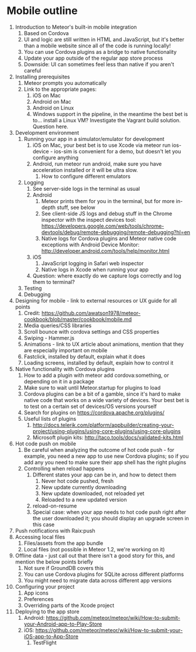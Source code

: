 # Mobile outline

1. Introduction to Meteor's built-in mobile integration
    1. Based on Cordova
    2. UI and logic are still written in HTML and JavaScript, but it's better than a mobile website since all of the code is running locally!
    3. You can use Cordova plugins as a bridge to native functionality
    4. Update your app outside of the regular app store process
    5. Downside: UI can sometimes feel less than native if you aren't careful
2. Installing prerequisites
    1. Meteor prompts you automatically
    2. Link to the appropriate pages:
        1. iOS on Mac
        2. Android on Mac
        3. Android on Linux
        4. Windows support in the pipeline, in the meantime the best bet is to... install a Linux VM? Investigate the Vagrant build solution. Question here.
3. Development environment
    1. Running your app in a simulator/emulator for development
        1. iOS on Mac, your best bet is to use Xcode via meteor run ios-device - ios-sim is convenient for a demo, but doesn't let you configure anything
        2. Android, run meteor run android, make sure you have acceleration installed or it will be ultra slow.
            1. How to configure different emulators
    2. Logging
        1. See server-side logs in the terminal as usual
        2. Android
            1. Meteor prints them for you in the terminal, but for more in-depth stuff, see below
            2. See client-side JS logs and debug stuff in the Chrome inspector with the inspect devices tool: https://developers.google.com/web/tools/chrome-devtools/debug/remote-debugging/remote-debugging?hl=en
            3. Native logs for Cordova plugins and Meteor native code exceptions with Android Device Monitor: http://developer.android.com/tools/help/monitor.html
        3. iOS
            1. JavaScript logging in Safari web inspector
            2. Native logs in Xcode when running your app
        4. Question: where exactly do we capture logs correctly and log them to terminal?
    3. Testing
    4. Debugging
4. Designing for mobile - link to external resources or UX guide for all points
    1. Credit: https://github.com/awatson1978/meteor-cookbook/blob/master/cookbook/mobile.md
    2. Media queries/CSS libraries
    3. Scroll bounce with cordova settings and CSS properties
    4. Swiping - Hammer.js
    5. Animations - link to UX article about animations, mention that they are especially important on mobile
    6. Fastclick, installed by default, explain what it does
    7. Loading screens, installed by default, explain how to control it
5. Native functionality with Cordova plugins
    1. How to add a plugin with meteor add cordova:something, or depending on it in a package
    2. Make sure to wait until Meteor.startup for plugins to load
    3. Cordova plugins can be a bit of a gamble, since it's hard to make native code that works on a wide variety of devices. Your best bet is to test on a certain set of devices/OS versions yourself
    4. Search for plugins on https://cordova.apache.org/plugins/
    5. Useful lists of plugins
        1. http://docs.telerik.com/platform/appbuilder/creating-your-project/using-plugins/using-core-plugins/using-core-plugins
        2. Microsoft plugin kits: http://taco.tools/docs/validated-kits.html
6. Hot code push on mobile
    1. Be careful when analyzing the outcome of hot code push - for example, you need a new app to use new Cordova plugins; so if you add any you need to make sure their app shell has the right plugins
    2. Controlling when reload happens
        1. Different states your app can be in, and how to detect them
            1. Never hot code pushed, fresh
            2. New update currently downloading
            3. New update downloaded, not reloaded yet
            4. Reloaded to a new updated version
        2. reload-on-resume
        3. Special case: when your app needs to hot code push right after the user downloaded it; you should display an upgrade screen in this case
7. Push notifications with Raix:push
8. Accessing local files
    1. Files/assets from the app bundle
    2. Local files (not possible in Meteor 1.2, we're working on it)
9. Offline data - just call out that there isn't a good story for this, and mention the below points briefly
    1. Not sure if GroundDB covers this
    2. You can use Cordova plugins for SQLite across different platforms
    3. You might need to migrate data across different app versions
10. Configuring your project
    1. App icons
    2. Preferences
    3. Overriding parts of the Xcode project
11. Deploying to the app store
    1. Android: https://github.com/meteor/meteor/wiki/How-to-submit-your-Android-app-to-Play-Store
    2. iOS: https://github.com/meteor/meteor/wiki/How-to-submit-your-iOS-app-to-App-Store
        1. TestFlight
